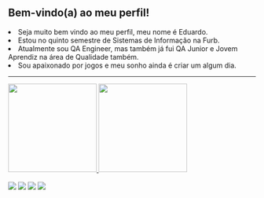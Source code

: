 ## Bem-vindo(a) ao meu perfil!

<li>
 Seja muito bem vindo ao meu perfil, meu nome é Eduardo.
</li>
<li>
 Estou no quinto semestre de Sistemas de Informação na Furb.
</li>
<li>
 Atualmente sou QA Engineer, mas também já fui QA Junior e Jovem Aprendiz na área de Qualidade também.
</li>
<li>
 Sou apaixonado por jogos e meu sonho ainda é criar um algum dia.
</li>

- - -

 <div>
  <a href="https://github.com/EduardoZirbell">
  <img height="180em" src="https://github-readme-stats.vercel.app/api?username=EduardoZirbell&show_icons=true&theme=tokyonight&include_all_commits=true&count_private=true"/>
  <img height="180em" src="https://github-readme-stats.vercel.app/api/top-langs/?username=EduardoZirbell&layout=compact&langs_count=6&theme=tokyonight"/>
</div>
 
 <br>
 
<div> 
  <a href="https://instagram.com/EduardoZirbell" target="_blank"><img src="https://img.shields.io/badge/-Instagram-%23E4405F?style=for-the-badge&logo=instagram&logoColor=white" target="_blank"></a>
 <a href="" target="_blank"><img src="https://img.shields.io/badge/Discord-7289DA?style=for-the-badge&logo=discord&logoColor=white" target="_blank"></a> 
  <a href = "mailto:eduardozirbell26@gmail.com"><img src="https://img.shields.io/badge/-Gmail-%23333?style=for-the-badge&logo=gmail&logoColor=white" target="_blank"></a>
  <a href="https://www.linkedin.com/in/eduardozirbell" target="_blank"><img src="https://img.shields.io/badge/-LinkedIn-%230077B5?style=for-the-badge&logo=linkedin&logoColor=white" target="_blank"></a> 
</div>

